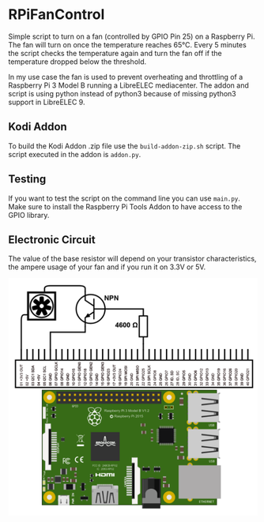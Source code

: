 # RPiFanControl

Simple script to turn on a fan (controlled by GPIO Pin 25) on a Raspberry Pi. The fan will turn on once the temperature reaches 65°C. Every 5 minutes the script checks the temperature again and turn the fan off if the temperature dropped below the threshold.

In my use case the fan is used to prevent overheating and throttling of a Raspberry Pi 3 Model B running a LibreELEC mediacenter.
The addon and script is using python instead of python3 because of missing python3 support in LibreELEC 9.

## Kodi Addon

To build the Kodi Addon .zip file use the `build-addon-zip.sh` script.
The script executed in the addon is `addon.py`.

## Testing

If you want to test the script on the command line you can use `main.py`. Make sure to install the Raspberry Pi Tools Addon to have access to the GPIO library.

## Electronic Circuit

The value of the base resistor will depend on your transistor characteristics, the ampere usage of your fan and if you run it on 3.3V or 5V.

![electronic circuit](circuit.png)
